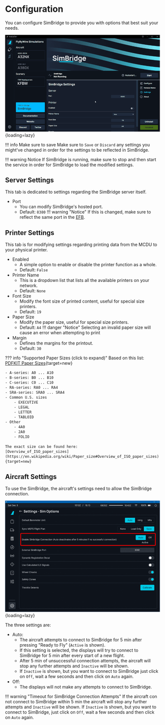 <link rel="stylesheet" href="../../../stylesheets/web-mcdu.css">

# Configuration
You can configure SimBridge to provide you with options that best suit your needs.

![configuration](../assets/simbridge_config.png){loading=lazy}

!!! info Make sure to save
    Make sure to `Save` or `Discard` any settings you might've changed in order for the settings to be reflected in SimBridge.

!!! warning Notice 
    If SimBridge is running, make sure to stop and then start the service in order for SimBridge to load the modified settings.

## Server Settings
This tab is dedicated to settings regarding the SimBridge server itself.

- Port
    - You can modify SimBridge's hosted port.
    - Default: `8380`
    !!! warning "Notice"
        If this is changed, make sure to reflect the same port in the [EFB](../../fbw-a32nx/feature-guides/flypados3/settings.md#sim-options).

## Printer Settings
This tab is for modifying settings regarding printing data from the MCDU to your physical printer.

- Enabled
    - A simple option to enable or disable the printer function as a whole.
    - Default: `False`
- Printer Name
    - This is a dropdown list that lists all the available printers on your network.
    - Default: `None`
-  Font Size
    - Modify the font size of printed content, useful for special size printers.
    - Default: `19`
 - Paper Size
    - Modify the paper size, useful for special size printers.
    - Default: `A4`
    !!! danger "Notice"
        Selecting an invalid paper size will cause an error when attempting to print
-  Margin
    -  Defines the margins for the printout.
    -  Default: `30`

??? info "Supported Paper Sizes (click to expand)"
    Based on this list: [PDFKIT Paper Sizes](https://pdfkit.org/docs/paper_sizes.html){target=new}

    - A-series: A0 ... A10
    - B-series: B0 ... B10
    - C-series: C0 ... C10
    - RA-series: RA0 ... RA4
    - SRA-series: SRA0 ... SRA4
    - Common U.S. sizes
        - EXECUTIVE
        - LEGAL
        - LETTER
        - TABLOID
    - Other
        - 4A0
        - 2A0
        - FOLIO

    The exact size can be found here:
    [Overview_of_ISO_paper_sizes](https://en.wikipedia.org/wiki/Paper_size#Overview_of_ISO_paper_sizes){target=new}

## Aircraft Settings

To use the SimBridge, the aircraft's settings need to allow the SimBridge connection.

![flyPad EFB Settings Sim Options](../assets/efb-setting-simoptions.png){loading=lazy}

The three settings are:

- Auto:
    - The aircraft attempts to connect to SimBridge for 5 min after pressing "Ready to Fly" (`Active` is shown).
    - If this setting is selected, the displays will try to connect to SimBridge for 5 min after every start of a new flight.
    - After 5 min of unsuccessful connection attempts, the aircraft will stop any further attempts and `Inactive` will be shown.
    - If `Inactive` is shown, but you want to connect to SimBridge just click on `Off`, wait a few seconds and then click on `Auto` again.
- Off:
    - The displays will not make any attempts to connect to SimBridge.

!!! warning "Timeout for SimBridge Connection Attempts"
    If the aircraft con not connect to SimBridge within 5 min the aircraft will stop any further attempts and `Inactive` will be shown. If `Inactive` is shown, but you want to connect to SimBridge, just click on `Off`, wait a few seconds and then click on `Auto` again.